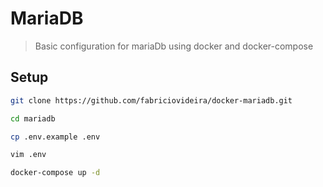 # MariaDB

> Basic configuration for mariaDb using docker and docker-compose

## Setup

```sh
git clone https://github.com/fabriciovideira/docker-mariadb.git
```

```sh
cd mariadb
```

```sh
cp .env.example .env
```

```sh
vim .env
```

```sh
docker-compose up -d
```